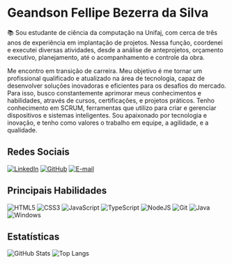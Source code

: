 # Geandson Fellipe Bezerra da Silva

📚 Sou estudante de ciência da computação na Unifaj, com cerca de três anos de experiência em implantação de projetos. Nessa função, coordenei e executei diversas atividades, desde a análise de anteprojetos, orçamento executivo, planejamento, até o acompanhamento e controle da obra.

Me encontro em transição de carreira. Meu objetivo é me tornar um profissional qualificado e atualizado na área de tecnologia, capaz de desenvolver soluções inovadoras e eficientes para os desafios do mercado. Para isso, busco constantemente aprimorar meus conhecimentos e habilidades, através de cursos, certificações, e projetos práticos. Tenho conhecimento em SCRUM, ferramentas que utilizo para criar e gerenciar dispositivos e sistemas inteligentes. Sou apaixonado por tecnologia e inovação, e tenho como valores o trabalho em equipe, a agilidade, e a qualidade.



## Redes Sociais

[![LinkedIn](https://img.shields.io/badge/LinkedIn-0077B5?style=for-the-badge&logo=linkedin&logoColor=white)](https://www.linkedin.com/in/geandson-bezerra-silva/)
[![GitHub](https://img.shields.io/badge/GitHub-100000?style=for-the-badge&logo=github&logoColor=white)](https://github.com/geanfbsilva)
[![E-mail](https://img.shields.io/badge/-Email-000?style=for-the-badge&logo=microsoft-outlook&logoColor=007BFF)](mailto:geandson_fbs@hotmail.com)

## Principais Habilidades
![HTML5](https://img.shields.io/badge/HTML5-E34F26?style=for-the-badge&logo=html5&logoColor=white)
![CSS3](https://img.shields.io/badge/CSS3-1572B6?style=for-the-badge&logo=css3&logoColor=white)
![JavaScript](https://img.shields.io/badge/JavaScript-F7DF1E?style=for-the-badge&logo=javascript&logoColor=black)
![TypeScript](https://img.shields.io/badge/TypeScript-007ACC?style=for-the-badge&logo=typescript&logoColor=white)
![NodeJS](https://img.shields.io/badge/node.js-6DA55F?style=for-the-badge&logo=node.js&logoColor=white)
![Git](https://img.shields.io/badge/GIT-E44C30?style=for-the-badge&logo=git&logoColor=white)
![Java](https://img.shields.io/badge/java-%23ED8B00.svg?style=for-the-badge&logo=openjdk&logoColor=white)
	![Windows](https://img.shields.io/badge/Windows-000?style=for-the-badge&logo=windows&logoColor=2CA5E0)

## Estatísticas
![GitHub Stats](https://github-readme-stats.vercel.app/api?username=AlvaroEmanuel20&theme=transparent&bg_color=000&border_color=30A3DC&show_icons=true&icon_color=30A3DC&title_color=E94D5F&text_color=FFF)
![Top Langs](https://github-readme-stats-git-masterrstaa-rickstaa.vercel.app/api/top-langs/?username=AlvaroEmanuel20&layout=compact&bg_color=000&border_color=30A3DC&title_color=E94D5F&text_color=FFF)

